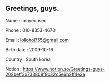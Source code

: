 ## Greetings, guys.

Name : Imhyeonseo

Phone : 010-8353-4670

Email : lollohol755@gmail.com

Birth date : 2009-10-16

Country : South korea

Notion : https://www.notion.so/Greetings-guys-202beff3b733809f9c32c5e6b2ff4e3e
<!--
**imhyeonseo/imhyeonseo** is a ✨ _special_ ✨ repository because its `README.md` (this file) appears on your GitHub profile.

Here are some ideas to get you started:

- 🔭 I’m currently working on ...
- 🌱 I’m currently learning ...
- 👯 I’m looking to collaborate on ...
- 🤔 I’m looking for help with ...
- 💬 Ask me about ...
- 📫 How to reach me: ...
- 😄 Pronouns: ...
- ⚡ Fun fact: ...
-->
